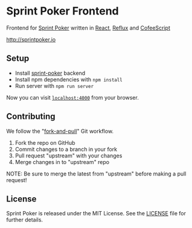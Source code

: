 # Sprint Poker Frontend

Frontend for [Sprint Poker] written in [React], [Reflux] and [CofeeScript]

http://sprintpoker.io

## Setup

- Install [sprint-poker](https://github.com/elpassion/sprint-poker) backend
- Install npm dependencies with `npm install`
- Run server with `npm run server`

Now you can visit [`localhost:4000`](http://localhost:4000) from your browser.

## Contributing

We follow the "[fork-and-pull]" Git workflow.

1. Fork the repo on GitHub
2. Commit changes to a branch in your fork
3. Pull request "upstream" with your changes
4. Merge changes in to "upstream" repo

NOTE: Be sure to merge the latest from "upstream" before making a pull request!

## License

Sprint Poker is released under the MIT License. See the [LICENSE] file for further details.

[Sprint Poker]: https://github.com/elpassion/sprint-poker
[React]: http://facebook.github.io/react
[Reflux]: https://github.com/reflux/refluxjs
[CofeeScript]: http://coffeescript.org/
[fork-and-pull]: https://help.github.com/articles/using-pull-requests
[LICENSE]: LICENSE
